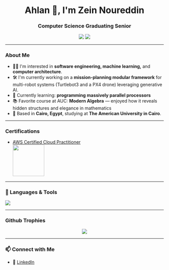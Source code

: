 <h1 align="center">Ahlan 👋, I'm Zein Noureddin</h1>
<h3 align="center">Computer Science Graduating Senior</h3>

<p align="center">
  <img src="https://img.shields.io/badge/University-AUC-blue" />
  <img src="https://img.shields.io/badge/AWS-Certified_Cloud_Practitioner-orange" />
</p>

---

### About Me

- 👨‍💻 I'm interested in **software engineering, machine learning,** and **computer architecture**.
- 🛠️ I'm currently working on a **mission-planning modular framework** for multi-robot systems (Turtlebot3 and a PX4 drone) leveraging generative AI.
- 🌱 Currently learning: **programming massively parallel processors**
-  📚 Favorite course at AUC: **Modern Algebra** — enjoyed how it reveals hidden structures and elegance in mathematics
- 📍 Based in **Cairo, Egypt**, studying at **The American University in Cairo**.

---

### Certifications

- [AWS Certified Cloud Practitioner](https://www.credly.com/badges/f6260e83-acdc-4b35-93be-618941d1b5cf/public_url)
  <br>
  <img src="https://images.credly.com/size/680x680/images/00634f82-b07f-4bbd-a6bb-53de397fc3a6/image.png" width="100" />

---

### 🧰 Languages & Tools

<p align="left">
  <img src="https://skillicons.dev/icons?i=cpp,c,python,js,php,html,css,react,tauri,laravel,nodejs,tensorflow,aws,mysql,graphql,mongodb,vscode,clion,linux,git" />
</p>

---

### Github Trophies

<p align="center">
  <img src="https://github-profile-trophy.vercel.app/?username=ZeinNoureddin&theme=darkhub&column=7" />
</p>

---
### 📫 Connect with Me

- 💼 [LinkedIn](https://www.linkedin.com/in/zein-noureddin-915b61194)
